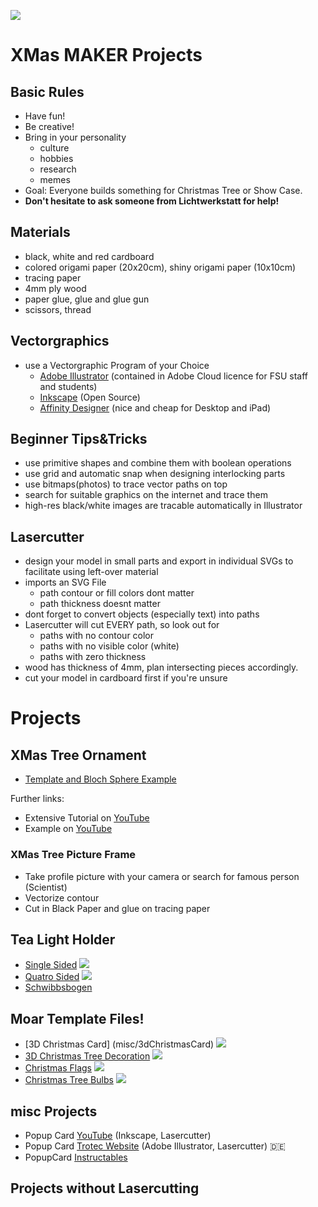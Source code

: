 ![](nanoXmas.png)
# XMas MAKER Projects

## Basic Rules
* Have fun!
* Be creative!
* Bring in your personality
  * culture
  * hobbies
  * research
  * memes
* Goal: Everyone builds something for Christmas Tree or Show Case.
* **Don't hesitate to ask someone from Lichtwerkstatt for help!**

## Materials
* black, white and red cardboard
* colored origami paper (20x20cm), shiny origami paper (10x10cm)
* tracing paper
* 4mm ply wood
* paper glue, glue and glue gun
* scissors, thread

## Vectorgraphics
* use a Vectorgraphic Program of your Choice
  * [Adobe Illustrator](https://www.adobe.com/de/products/illustrator.html) (contained in Adobe Cloud licence for FSU staff and students)
  * [Inkscape](https://inkscape.org/) (Open Source)
  * [Affinity Designer](https://affinity.serif.com/) (nice and cheap for Desktop and iPad)

## Beginner Tips&Tricks
* use primitive shapes and combine them with boolean operations
* use grid and automatic snap when designing interlocking parts
* use bitmaps(photos) to trace vector paths on top
* search for suitable graphics on the internet and trace them
* high-res black/white images are tracable automatically in Illustrator

## Lasercutter
* design your model in small parts and export in individual SVGs to facilitate using left-over material
* imports an SVG File
  * path contour or fill colors dont matter
  * path thickness doesnt matter
* dont forget to convert objects (especially text) into paths
* Lasercutter will cut EVERY path, so look out for
  * paths with no contour color
  * paths with no visible color (white)
  * paths with zero thickness
* wood has thickness of 4mm, plan intersecting pieces accordingly.
* cut your model in cardboard first if you're unsure 

# Projects

## XMas Tree Ornament
* [Template and Bloch Sphere Example](christmasTree_hanger)

Further links:
* Extensive Tutorial on [YouTube](https://www.youtube.com/watch?v=s6hlxlxbvPg&ab_channel=TheLaneLibraries)
* Example on [YouTube](https://www.youtube.com/watch?v=MlPlE84HQno&ab_channel=TheLaneLibraries)

### XMas Tree Picture Frame
* Take profile picture with your camera or search for famous person (Scientist)
* Vectorize contour
* Cut in Black Paper and glue on tracing paper

## Tea Light Holder
* [Single Sided](tealight_1sided) ![](tealight_1sided/mockup.jpg)
* [Quatro Sided](tealight_4sided) ![](tealight_4sided/mockup.jpg)
* [Schwibbsbogen](tealight_bogen)

## Moar Template Files!
* [3D Christmas Card] (misc/3dChristmasCard) ![](misc/3dChristmasCard/3d%20christmas%20card.jpg) 
* [3D Christmas Tree Decoration](misc/3dChristmasTreeDeko/) ![](misc/3dChristmasTreeDeko/3d%20christmas%20toy.jpg)
* [Christmas Flags](misc/ChristmasFlags/) ![](misc/ChristmasFlags/Flags%20for%20Christmas%20garland.jpg)
* [Christmas Tree Bulbs](misc/ChristmasTreeBulbs/) ![](misc/ChristmasTreeBulbs/Flags%20light%20bulbs.jpg)

## misc Projects
* Popup Card [YouTube](https://www.youtube.com/watch?v=3PHIyNMzrtk&ab_channel=FabLabOulu) (Inkscape, Lasercutter)
* Popup Card [Trotec Website](https://www.troteclaser.com/de/hilfe-support/hilfe-center/pop-up-karte-papier-erstellen) (Adobe Illustrator, Lasercutter) :de:
* PopupCard [Instructables](https://www.instructables.com/Popup-Cards-With-Laser-Cutter/)

## Projects without Lasercutting
